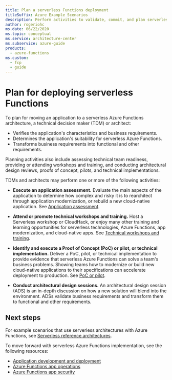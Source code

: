 ```yaml
---
title: Plan a serverless Functions deployment
titleSuffix: Azure Example Scenarios
description: Perform activities to validate, commit, and plan serverless Azure Functions deployment.
author: rogeriohc
ms.date: 06/22/2020
ms.topic: conceptual
ms.service: architecture-center
ms.subservice: azure-guide
products:
  - azure-functions
ms.custom:
  - fcp
  - guide
---
```

# Plan for deploying serverless Functions

To plan for moving an application to a serverless Azure Functions architecture, a technical decision maker (TDM) or architect:
- Verifies the application's characteristics and business requirements.
- Determines the application's suitability for serverless Azure Functions.
- Transforms business requirements into functional and other requirements.

Planning activities also include assessing technical team readiness, providing or attending workshops and training, and conducting architectural design reviews, proofs of concept, pilots, and technical implementations.

TDMs and architects may perform one or more of the following activities:

- **Execute an application assessment.** Evaluate the main aspects of the application to determine how complex and risky it is to rearchitect through application modernization, or rebuild a new cloud-native application. See [Application assessment](application-assessment.md).

- **Attend or promote technical workshops and training.** Host a Serverless workshop or CloudHack, or enjoy many other training and learning opportunities for serverless technologies, Azure Functions, app modernization, and cloud-native apps. See [Technical workshops and training](technical-training.md).

- **Identify and execute a Proof of Concept (PoC) or pilot, or technical implementation.** Deliver a PoC, pilot, or technical implementation to provide evidence that serverless Azure Functions can solve a team's business problems. Showing teams how to modernize or build new cloud-native applications to their specifications can accelerate deployment to production. See [PoC or pilot](poc-pilot.md).

- **Conduct architectural design sessions.** An architectural design session (ADS) is an in-depth discussion on how a new solution will blend into the environment. ADSs validate business requirements and transform them to functional and other requirements.

## Next steps
For example scenarios that use serverless architectures with Azure Functions, see [Serverless reference architectures](reference-architectures.md).

To move forward with serverless Azure Functions implementation, see the following resources:

- [Application development and deployment](application-development.md)
- [Azure Functions app operations](functions-app-operations.md)
- [Azure Functions app security](functions-app-security.md)
